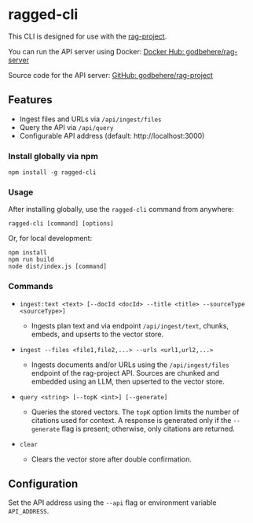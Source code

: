 
# ragged-cli

This CLI is designed for use with the [rag-project](https://github.com/godbehere/rag-project).

You can run the API server using Docker:
	[Docker Hub: godbehere/rag-server](https://hub.docker.com/r/godbehere/rag-server)

Source code for the API server:
	[GitHub: godbehere/rag-project](https://github.com/godbehere/rag-project)


## Features
- Ingest files and URLs via `/api/ingest/files`
- Query the API via `/api/query`
- Configurable API address (default: http://localhost:3000)



### Install globally via npm

```
npm install -g ragged-cli
```

### Usage

After installing globally, use the `ragged-cli` command from anywhere:

```
ragged-cli [command] [options]
```

Or, for local development:

```
npm install
npm run build
node dist/index.js [command]
```


### Commands
- `ingest:text <text> [--docId <docId> --title <title> --sourceType <sourceType>]`
	- Ingests plan text and via endpoint `/api/ingest/text`, chunks, embeds, and upserts to the vector store. 

- `ingest --files <file1,file2,...> --urls <url1,url2,...>`
	- Ingests documents and/or URLs using the `/api/ingest/files` endpoint of the rag-project API. Sources are chunked and embedded using an LLM, then upserted to the vector store.

- `query <string> [--topK <int>] [--generate]`
	- Queries the stored vectors. The `topK` option limits the number of citations used for context. A response is generated only if the `--generate` flag is present; otherwise, only citations are returned.

- `clear`
	- Clears the vector store after double confirmation.

## Configuration

Set the API address using the `--api` flag or environment variable `API_ADDRESS`.
